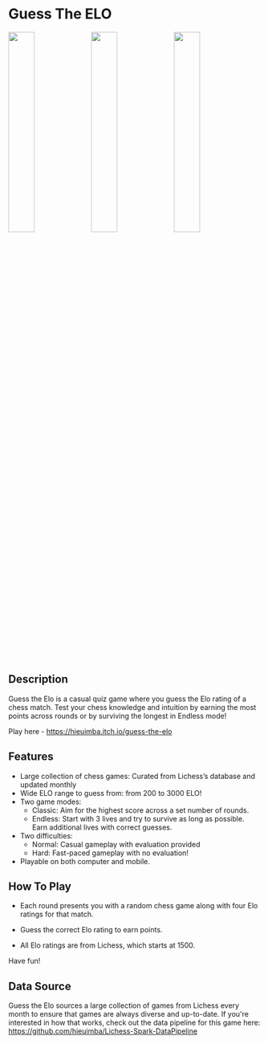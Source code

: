 # Guess The ELO

<p float="left">
  <img src="https://github.com/user-attachments/assets/1ebf474a-65d4-455a-bf56-f831978bd95b" width="32%" /> 
  <img src="https://github.com/user-attachments/assets/22439375-7ff7-4d54-9587-2025f117a835" width="32%" /> 
  <img src="https://github.com/user-attachments/assets/aaa6f225-e1e7-4b4c-b136-f47646edc3ad" width="32%" />
</p>

## Description

Guess the Elo is a casual quiz game where you guess the Elo rating of a chess match. Test your chess knowledge and intuition by earning the most points across rounds or by surviving the longest in Endless mode!

Play here - https://hieuimba.itch.io/guess-the-elo

## Features

- Large collection of chess games: Curated from Lichess’s database and updated monthly
- Wide ELO range to guess from: from 200 to 3000 ELO!
- Two game modes:
    - Classic: Aim for the highest score across a set number of rounds.
    - Endless: Start with 3 lives and try to survive as long as possible. Earn additional lives with correct guesses.
- Two difficulties:
    - Normal: Casual gameplay with evaluation provided
    - Hard: Fast-paced gameplay with no evaluation!
- Playable on both computer and mobile.


## How To Play

- Each round presents you with a random chess game along with four Elo ratings for that match. 

- Guess the correct Elo rating to earn points.

- All Elo ratings are from Lichess, which starts at 1500.

Have fun!


## Data Source

Guess the Elo sources a large collection of games from Lichess every month to ensure that games are always diverse and up-to-date. If you're interested in how that works, check out the data pipeline for this game here: https://github.com/hieuimba/Lichess-Spark-DataPipeline

